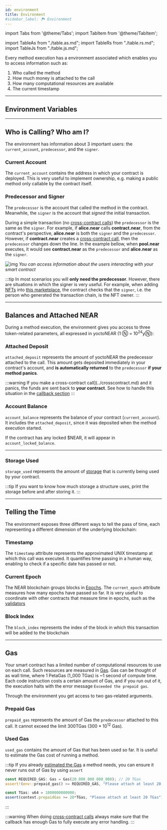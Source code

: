 ```yaml
---
id: environment
title: Environment
#sidebar_label: 🏞️ Environment
---
```


import Tabs from '@theme/Tabs';
import TabItem from '@theme/TabItem';

import TableAs from "./table.as.md";
import TableRs from "./table.rs.md";
import TableJs from "./table.js.md";

Every method execution has a environment associated which enables you to access information such as:

1. Who called the method
2. How much money is attached to the call
3. How many computational resources are available
4. The current timestamp

---

## Environment Variables

<Tabs className="language-tabs">
<TabItem value="js" label="🌐 Javascript">
    <TableJs></TableJs>
  </TabItem>
  <TabItem value="rs" label="🦀 Rust">
    <TableRs></TableRs>
  </TabItem>
  <TabItem value="as" label="🚀 Assemblyscript">
    <TableAs></TableAs>
  </TabItem>
</Tabs>

---
## Who is Calling? Who am I?

The environment has information about 3 important users: the `current_account`, `predecessor`, and the `signer`.

### Current Account

The `current_account` contains the address in which your contract is deployed. This is very useful to implement ownership, e.g. making a public method only callable by the contract itself.

### Predecessor and Signer

The `predecessor` is the account that called the method in the contract. Meanwhile, the `signer` is the account that _signed_ the initial transaction.

During a simple transaction (no [cross-contract calls](../crosscontract.md)) the `predecessor` is the same as the `signer`. For example, if **alice.near** calls **contract.near**, from the contract's perspective, **alice.near** is both the `signer` and the `predecessor`. However, if **contract.near** creates a [cross-contract call](../crosscontract.md), then the `predecessor` changes down the line. In the example bellow, when **pool.near** executes, it would see **contract.near** as the `predecessor` and **alice.near** as the `signer`.

![img](https://miro.medium.com/max/1400/1*LquSNOoRyXpITQF9ugsDpQ.png)
*You can access information about the users interacting with your smart contract*

:::tip
In most scenarios you will **only need the predecessor**. However, there are situations in which the signer is very useful. For example, when adding [NFTs](../../relevant-contracts/nft.md) into [this marketplace](https://github.com/near-examples/nft-tutorial/blob/7fb267b83899d1f65f1bceb71804430fab62c7a7/market-contract/src/nft_callbacks.rs#L42), the contract checks that the `signer`, i.e. the person who generated the transaction chain, is the NFT owner.
:::

---

## Balances and Attached NEAR
During a method execution, the environment gives you access to three token-related parameters, all expressed in yoctoNEAR (1 Ⓝ = 10<sup>24</sup>yⓃ):

### Attached Deposit
`attached_deposit` represents the amount of yoctoNEAR the predecessor attached to the call. This amount gets deposited immediately in your contract's account,
and **is automatically returned** to the `predecessor` **if your method panics**.

:::warning
If you make a cross-contract call](../crosscontract.md) and it panics, the funds are sent back to **your contract**. See how to handle this situation in the [callback section](../crosscontract.md#failed-execution)
:::

### Account Balance

`account_balance` represents the balance of your contract (`current_account`). It includes the `attached_deposit`, since it was deposited when the method execution started.

If the contract has any locked $NEAR, it will appear in `account_locked_balance`.

---

### Storage Used

`storage_used` represents the amount of [storage](../storage.md) that is currently being used by your contract.

:::tip
If you want to know how much storage a structure uses, print the storage before and after storing it.
:::

---

## Telling the Time

The environment exposes three different ways to tell the pass of time, each representing a different dimension of the underlying blockchain:

### Timestamp

The `timestamp` attribute represents the approximated UNIX timestamp at which this call was executed. It quantifies time passing in a human way, enabling to check if a specific date has passed or not.

### Current Epoch

The NEAR blockchain groups blocks in [Epochs](../../../1.concepts/basics/epoch.md). The `current_epoch` attribute measures how many epochs have passed so far. It is very useful to coordinate with other contracts that measure time in epochs, such as the [validators](../../../1.concepts/basics/validators.md)

### Block Index

The `block_index` represents the index of the block in which this transaction will be added to the blockchain

---

## Gas

Your smart contract has a limited number of computational resources to use on each call. Such resources are measured in [Gas](/concepts/basics/transactions/gas). Gas can be thought of as wall time, where 1 PetaGas (1_000 TGas) is ~1 second of compute time. Each code instruction costs a certain amount of Gas, and if you run out of it, the execution halts with the error message `Exceeded the prepaid gas`.

Through the environment you get access to two gas-related arguments.

### Prepaid Gas

`prepaid_gas` represents the amount of Gas the `predecessor` attached to this call. It cannot exceed the limit 300TGas (300 * 10<sup>12</sup> Gas).

### Used Gas

`used_gas` contains the amount of Gas that has been used so far. It is useful to estimate the Gas cost of running a method.

:::tip
If you already [estimated the Gas](/concepts/basics/transactions/gas#accurate-estimates-with-automated-tests) a method needs, you can ensure it never runs out of Gas by using `assert`


<Tabs className="language-tabs">
  <TabItem value="rs" label="🦀 Rust">

  ```rust
  const REQUIRED_GAS: Gas = Gas(20_000_000_000_000); // 20 TGas
  assert!(env::prepaid_gas() >= REQUIRED_GAS, "Please attach at least 20 TGas");
  ```
  </TabItem>
  <TabItem value="as" label="🚀 Assemblyscript">

  ```ts
  const TGas: u64 = 1000000000000;
  assert(context.prepaidGas >= 20*TGas, "Please attach at least 20 TGas");
  ```
  </TabItem>
</Tabs>

:::

:::warning
When doing [cross-contract calls](/develop/contracts/crosscontract) always make sure that the callback has enough Gas to fully execute any error handling.
:::